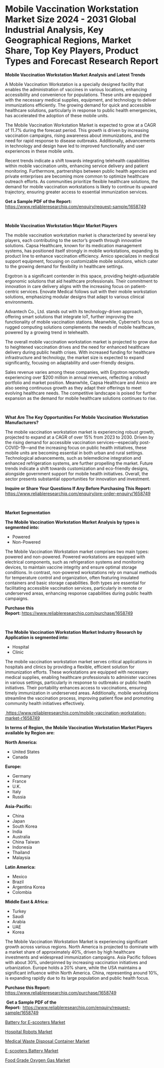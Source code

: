 <p><h1>Mobile Vaccination Workstation Market Size 2024 - 2031 Global Industrial Analysis, Key Geographical Regions, Market Share, Top Key Players, Product Types and Forecast Research Report</h1></p><p><strong>Mobile Vaccination Workstation Market Analysis and Latest Trends</strong></p>
<p><p>A Mobile Vaccination Workstation is a specially designed facility that enables the administration of vaccines in various locations, enhancing accessibility and convenience for populations. These units are equipped with the necessary medical supplies, equipment, and technology to deliver immunizations efficiently. The growing demand for quick and accessible healthcare solutions, particularly in response to public health emergencies, has accelerated the adoption of these mobile units.</p><p>The Mobile Vaccination Workstation Market is expected to grow at a CAGR of 11.7% during the forecast period. This growth is driven by increasing vaccination campaigns, rising awareness about immunizations, and the need for rapid response to disease outbreaks. Additionally, advancements in technology and design have led to improved functionality and user experiences in these mobile units.</p><p>Recent trends indicate a shift towards integrating telehealth capabilities within mobile vaccination units, enhancing service delivery and patient monitoring. Furthermore, partnerships between public health agencies and private enterprises are becoming more common to optimize healthcare outreach efforts. As communities prioritize flexible healthcare solutions, the demand for mobile vaccination workstations is likely to continue its upward trajectory, ensuring greater access to essential immunization services.</p></p>
<p><strong>Get a Sample PDF of the Report:&nbsp;</strong> <a href="https://www.reliableresearchiq.com/enquiry/request-sample/1658749?utm_campaign=1087&utm_medium=2&utm_source=Github&utm_content=ia&utm_term=28092024&utm_id=mobile-vaccination-workstation">https://www.reliableresearchiq.com/enquiry/request-sample/1658749</a></p>
<p>&nbsp;</p>
<p><strong>Mobile Vaccination Workstation Major Market Players</strong></p>
<p><p>The mobile vaccination workstation market is characterized by several key players, each contributing to the sector’s growth through innovative solutions. Capsa Healthcare, known for its medication management systems, has positioned itself strongly in mobile workstations, expanding its product line to enhance vaccination efficiency. Amico specializes in medical support equipment, focusing on customizable mobile solutions, which cater to the growing demand for flexibility in healthcare settings.</p><p>Ergotron is a significant contender in this space, providing height-adjustable ergonomic solutions that aid healthcare professionals. Their commitment to innovation in care delivery aligns with the increasing focus on patient-centric services. Enovate Medical follows suit with their mobile workstation solutions, emphasizing modular designs that adapt to various clinical environments.</p><p>Advantech Co., Ltd. stands out with its technology-driven approach, offering smart solutions that integrate IoT, further improving the functionality of mobile vaccination stations. Meanwhile, Cybernet’s focus on rugged computing solutions complements the needs of mobile healthcare, powered by a growing trend in telehealth. </p><p>The overall mobile vaccination workstation market is projected to grow due to heightened vaccination drives and the need for enhanced healthcare delivery during public health crises. With increased funding for healthcare infrastructure and technology, the market size is expected to expand significantly, focusing on adaptability and user-friendly designs.</p><p>Sales revenue varies among these companies, with Ergotron reportedly experiencing over $200 million in annual revenues, reflecting a robust portfolio and market position. Meanwhile, Capsa Healthcare and Amico are also seeing continuous growth as they adapt their offerings to meet evolving healthcare needs. The competitive landscape is poised for further expansion as the demand for mobile healthcare solutions continues to rise.</p></p>
<p>&nbsp;</p>
<p><strong>What Are The Key Opportunities For Mobile Vaccination Workstation Manufacturers?</strong></p>
<p><p>The mobile vaccination workstation market is experiencing robust growth, projected to expand at a CAGR of over 15% from 2023 to 2030. Driven by the rising demand for accessible vaccination services—especially post-COVID-19—and the increasing focus on public health initiatives, these mobile units are becoming essential in both urban and rural settings. Technological advancements, such as telemedicine integration and enhanced refrigeration systems, are further propelling the market. Future trends indicate a shift towards customization and eco-friendly designs, alongside government support for mobile health initiatives. Overall, the sector presents substantial opportunities for innovation and investment.</p></p>
<p><strong>Inquire or Share Your Questions If Any Before Purchasing This Report:</strong> <a href="https://www.reliableresearchiq.com/enquiry/pre-order-enquiry/1658749?utm_campaign=1087&utm_medium=2&utm_source=Github&utm_content=ia&utm_term=28092024&utm_id=mobile-vaccination-workstation">https://www.reliableresearchiq.com/enquiry/pre-order-enquiry/1658749</a></p>
<p>&nbsp;</p>
<p><strong>Market Segmentation</strong></p>
<p><strong>The Mobile Vaccination Workstation Market Analysis by types is segmented into:</strong></p>
<p><ul><li>Powered</li><li>Non-Powered</li></ul></p>
<p><p>The Mobile Vaccination Workstation market comprises two main types: powered and non-powered. Powered workstations are equipped with electrical components, such as refrigeration systems and monitoring devices, to maintain vaccine integrity and ensure optimal storage conditions. In contrast, non-powered workstations rely on manual methods for temperature control and organization, often featuring insulated containers and basic storage capabilities. Both types are essential for facilitating accessible vaccination services, particularly in remote or underserved areas, enhancing response capabilities during public health campaigns.</p></p>
<p><strong>Purchase this Report:&nbsp;</strong><a href="https://www.reliableresearchiq.com/purchase/1658749?utm_campaign=1087&utm_medium=2&utm_source=Github&utm_content=ia&utm_term=28092024&utm_id=mobile-vaccination-workstation">https://www.reliableresearchiq.com/purchase/1658749</a></p>
<p>&nbsp;</p>
<p><strong>The Mobile Vaccination Workstation Market Industry Research by Application is segmented into:</strong></p>
<p><ul><li>Hospital</li><li>Clinic</li></ul></p>
<p><p>The mobile vaccination workstation market serves critical applications in hospitals and clinics by providing a flexible, efficient solution for immunization efforts. These workstations are equipped with necessary medical supplies, enabling healthcare professionals to administer vaccines in various settings, particularly in response to outbreaks or public health initiatives. Their portability enhances access to vaccinations, ensuring timely immunization in underserved areas. Additionally, mobile workstations streamline the vaccination process, improving patient flow and promoting community health initiatives effectively.</p></p>
<p><a href="https://www.reliableresearchiq.com/mobile-vaccination-workstation-market-r1658749?utm_campaign=1087&utm_medium=2&utm_source=Github&utm_content=ia&utm_term=28092024&utm_id=mobile-vaccination-workstation">&nbsp;https://www.reliableresearchiq.com/mobile-vaccination-workstation-market-r1658749</a></p>
<p><strong>In terms of Region, the Mobile Vaccination Workstation Market Players available by Region are:</strong></p>
<p>
    <p> <strong> North America: </strong>
        <ul>
            <li>United States</li>
            <li>Canada</li>
        </ul>
        </p> 
    <p> <strong> Europe: </strong>
        <ul>
            <li>Germany</li>
            <li>France</li>
            <li>U.K.</li>
            <li>Italy</li>
            <li>Russia</li>
        </ul>
        </p> 
    <p> <strong> Asia-Pacific: </strong>
        <ul>
            <li>China</li>
            <li>Japan</li>
            <li>South Korea</li>
            <li>India</li>
            <li>Australia</li>
            <li>China Taiwan</li>
            <li>Indonesia</li>
            <li>Thailand</li>
            <li>Malaysia</li>
        </ul>
        </p> 
    <p> <strong> Latin America: </strong>
        <ul>
            <li>Mexico</li>
            <li>Brazil</li>
            <li>Argentina Korea</li>
            <li>Colombia</li>
        </ul>
        </p> 
    <p> <strong> Middle East & Africa: </strong>
        <ul>
            <li>Turkey</li>
            <li>Saudi</li>
            <li>Arabia</li>
            <li>UAE</li>
            <li>Korea</li>
        </ul>
    </p>
    </p>
<p><p>The Mobile Vaccination Workstation Market is experiencing significant growth across various regions. North America is projected to dominate with a market share of approximately 40%, driven by high healthcare investments and widespread immunization campaigns. Asia Pacific follows with about 30%, underpinned by increasing vaccination initiatives and urbanization. Europe holds a 20% share, while the USA maintains a significant influence within North America. China, representing around 10%, is expanding rapidly due to its large population and public health focus.</p></p>
<p><strong>Purchase this Report: </strong><a href="https://www.reliableresearchiq.com/purchase/1658749?utm_campaign=1087&utm_medium=2&utm_source=Github&utm_content=ia&utm_term=28092024&utm_id=mobile-vaccination-workstation">https://www.reliableresearchiq.com/purchase/1658749</a></p>
<p>&nbsp;<strong>Get a Sample PDF of the Report:&nbsp;&nbsp;</strong><a href="https://www.reliableresearchiq.com/enquiry/request-sample/1658749?utm_campaign=1087&utm_medium=2&utm_source=Github&utm_content=ia&utm_term=28092024&utm_id=mobile-vaccination-workstation">https://www.reliableresearchiq.com/enquiry/request-sample/1658749</a></p>
<p><strong></strong></p>
<p><p><a href="https://issuu.com/reportprime-2/docs/battery-for-e-scooters-market-size-_c0b14dba65afce?utm_campaign=1087&utm_medium=2&utm_source=Github&utm_content=ia&utm_term=28092024&utm_id=mobile-vaccination-workstation">Battery for E-scooters Market</a></p><p><a href="https://www.linkedin.com/pulse/global-hospital-robots-market-sector2024-2031-metrics-cq9ye?trackingId=H6zqYh9KTo%2BeTDol0sq8Tw%3D%3D&utm_campaign=1087&utm_medium=2&utm_source=Github&utm_content=ia&utm_term=28092024&utm_id=mobile-vaccination-workstation">Hospital Robots Market</a></p><p><a href="https://www.linkedin.com/pulse/medical-waste-disposal-container-industry-sector-market-dynamics-5wkee?trackingId=YtIla3iYSzumKwQZoqsxSQ%3D%3D&utm_campaign=1087&utm_medium=2&utm_source=Github&utm_content=ia&utm_term=28092024&utm_id=mobile-vaccination-workstation">Medical Waste Disposal Container Market</a></p><p><a href="https://issuu.com/reportprime-2/docs/e-scooters-battery-market-size-2030_9911125979ff1f?utm_campaign=1087&utm_medium=2&utm_source=Github&utm_content=ia&utm_term=28092024&utm_id=mobile-vaccination-workstation">E-scooters Battery Market</a></p><p><a href="https://github.com/miisleuze/Market-Research-Report-List-1/blob/main/food-grade-oxygen-gas-market.md?utm_campaign=1087&utm_medium=2&utm_source=Github&utm_content=ia&utm_term=28092024&utm_id=mobile-vaccination-workstation">Food Grade Oxygen Gas Market</a></p></p>